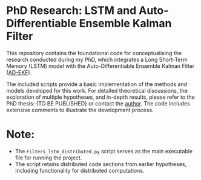# PhD Research: LSTM and Auto-Differentiable Ensemble Kalman Filter

This repository contains the foundational code for conceptualising the research conducted during my PhD, which integrates a Long Short-Term Memory (LSTM) model with the Auto-Differentiable Ensemble Kalman Filter ([AD-EKF](https://github.com/ymchen0/torchEnKF)).

The included scripts provide a basic implementation of the methods and models developed for this work. For detailed theoretical discussions, the exploration of multiple hypotheses, and in-depth results, please refer to the PhD thesis: {TO BE PUBLISHED} or contact the [author](mailto:panagiotispentaliotis@outlook.com).
The code includes extensive comments to illustrate the development process.

# **Note:**
- The `Filters_lstm_distributed.py` script serves as the main executable file for running the project.
- The script retains distributed code sections from earlier hypotheses, including functionality for distributed computations.
